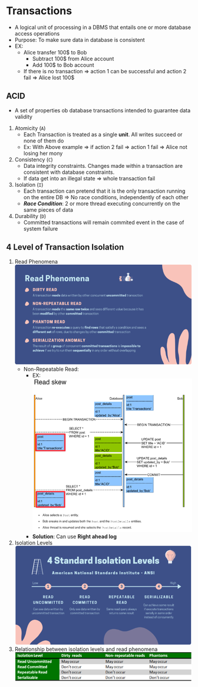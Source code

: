 # Transactions
- A logical unit of processing in a DBMS that entails one or more database access operations
- Purpose: To make sure data in database is consistent
- EX:
  - Alice transfer 100$ to Bob
    - Subtract 100$ from Alice account
    - Add 100$ to Bob account
  - If there is no transaction => action 1 can be successful and action 2 fail => Alice lost 100$

## ACID
- A set of properties ob database transactions intended to guarantee data validity
1. Atomicity (`A`)
    - Each Transaction is treated as a single **unit**. All writes succeed or none of them do
    - Ex: With Above example => if action 2 fail => action 1 fail => Alice not losing her mony
2. Consistency (`C`)
   - Data integrity constraints. Changes made within a transaction are consistent with database constraints.
   - If data get into an illegal state => whole transaction fail
3. Isolation (`I`)
   - Each transaction can pretend that it is the only transaction running on the entire DB => No race conditions, independently of each other
   - ***Race Condition***: 2 or more thread executing concurrently on the same pieces of data
4. Durability (`D`)
    - Committed transactions will remain commited event in the case of system failure 

## 4 Level of Transaction Isolation
1. Read Phenomena
    ![ReadPhenomena](/content/ReadPhenomena.png)
   - Non-Repeatable Read:
     - EX: ![Non-Repeatable Read](/content/read-skew-ex.png)
     - **Solution**: Can use **Right ahead log**
2. Isolation Levels
   ![Transaction Isolation Levels](/content/TransactionIsolationLevels.png)
3. Relationship between isolation levels and read phenomena
   ![Relationship Between isolation levels and read phenomena](/content/RelationshipBetweenIsolationLevelsAndPhenomena.png)